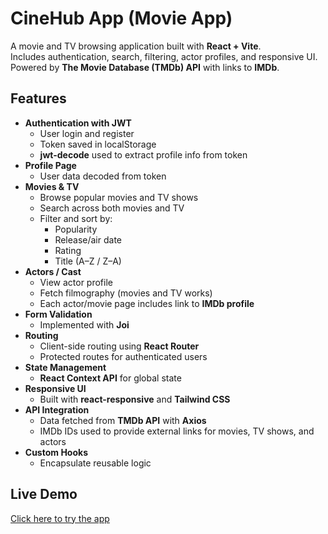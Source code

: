 # CineHub App (Movie App)

A movie and TV browsing application built with **React + Vite**.  
Includes authentication, search, filtering, actor profiles, and responsive UI.  
Powered by **The Movie Database (TMDb) API** with links to **IMDb**.

## Features
- **Authentication with JWT**
  - User login and register
  - Token saved in localStorage
  - **jwt-decode** used to extract profile info from token
- **Profile Page**
  - User data decoded from token
- **Movies & TV**
  - Browse popular movies and TV shows
  - Search across both movies and TV
  - Filter and sort by:
    - Popularity
    - Release/air date
    - Rating
    - Title (A–Z / Z–A)
- **Actors / Cast**
  - View actor profile
  - Fetch filmography (movies and TV works)
  - Each actor/movie page includes link to **IMDb profile**
- **Form Validation**
  - Implemented with **Joi**
- **Routing**
  - Client-side routing using **React Router**
  - Protected routes for authenticated users
- **State Management**
  - **React Context API** for global state
- **Responsive UI**
  - Built with **react-responsive** and **Tailwind CSS**
- **API Integration**
  - Data fetched from **TMDb API** with **Axios**
  - IMDb IDs used to provide external links for movies, TV shows, and actors
- **Custom Hooks**
  - Encapsulate reusable logic
    
##  Live Demo
[Click here to try the app](cinehub-movieapp.netlify.app)
